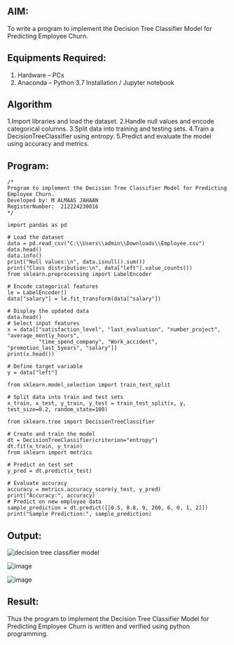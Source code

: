 
## AIM:
To write a program to implement the Decision Tree Classifier Model for Predicting Employee Churn.

## Equipments Required:
1. Hardware – PCs
2. Anaconda – Python 3.7 Installation / Jupyter notebook

## Algorithm
1.Import libraries and load the dataset.
2.Handle null values and encode categorical columns.
3.Split data into training and testing sets.
4.Train a DecisionTreeClassifier using entropy.
5.Predict and evaluate the model using accuracy and metrics.

## Program:
```
/*
Program to implement the Decision Tree Classifier Model for Predicting Employee Churn.
Developed by: M ALMAAS JAHAAN
RegisterNumber:  212224230016
*/

import pandas as pd

# Load the dataset
data = pd.read_csv("C:\\Users\\admin\\Downloads\\Employee.csv")
data.head()
data.info()
print("Null values:\n", data.isnull().sum())
print("Class distribution:\n", data["left"].value_counts())
from sklearn.preprocessing import LabelEncoder

# Encode categorical features
le = LabelEncoder()
data["salary"] = le.fit_transform(data["salary"])

# Display the updated data
data.head()
# Select input features
x = data[["satisfaction_level", "last_evaluation", "number_project", "average_montly_hours",
          "time_spend_company", "Work_accident", "promotion_last_5years", "salary"]]
print(x.head())

# Define target variable
y = data["left"]

from sklearn.model_selection import train_test_split

# Split data into train and test sets
x_train, x_test, y_train, y_test = train_test_split(x, y, test_size=0.2, random_state=100)

from sklearn.tree import DecisionTreeClassifier

# Create and train the model
dt = DecisionTreeClassifier(criterion="entropy")
dt.fit(x_train, y_train)
from sklearn import metrics

# Predict on test set
y_pred = dt.predict(x_test)

# Evaluate accuracy
accuracy = metrics.accuracy_score(y_test, y_pred)
print("Accuracy:", accuracy)
# Predict on new employee data
sample_prediction = dt.predict([[0.5, 0.8, 9, 260, 6, 0, 1, 2]])
print("Sample Prediction:", sample_prediction)

```

## Output:
![decision tree classifier model](sam.png)

![image](https://github.com/user-attachments/assets/e0dbe337-d88a-4548-9c28-e6e9773c771a)

![image](https://github.com/user-attachments/assets/23dbaf94-435d-47fa-970e-ad64a9835e70)



## Result:
Thus the program to implement the  Decision Tree Classifier Model for Predicting Employee Churn is written and verified using python programming.
